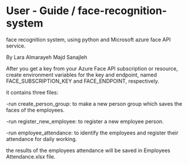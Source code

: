 # User - Guide / face-recognition-system
face recognition system, using python and Microsoft azure face API service.

By Lara Almarayeh
Majd Sanajleh

After you get a key from your Azure Face API subscription or resource, create environment variables for the key and endpoint, named FACE_SUBSCRIPTION_KEY and FACE_ENDPOINT, respectively.

it contains three files:

-run create_person_group: to make a new person group which saves the faces of the employees.

-run register_new_employee: to register a new employee person.

-run employee_attendance: to identify the employees and register their attendance for daily working.

the results of the employees attendance will be saved in Employees Attendance.xlsx file.
